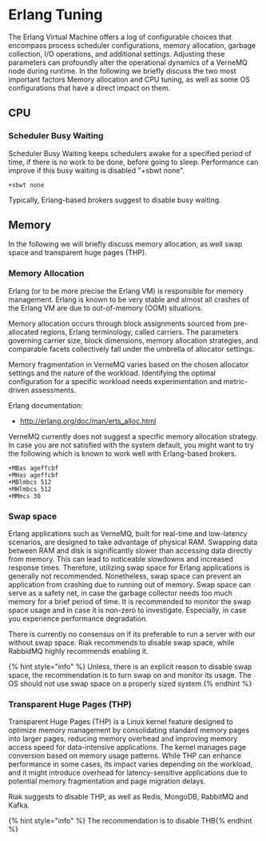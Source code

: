 # Erlang Tuning 

The Erlang Virtual Machine offers a log of configurable choices that encompass process scheduler configurations, 
memory allocation, garbage collection, I/O operations, and additional settings. Adjusting these parameters can profoundly alter 
the operational dynamics of a VerneMQ node during runtime. In the following we briefly discuss the two most important factors Memory allocation 
and CPU tuning, as well as some OS configurations that have a direct impact on them.

## CPU 
### Scheduler Busy Waiting
Scheduler Busy Waiting keeps schedulers awake for a specified period of time, if there is no work to be done, before going to sleep. Performance can improve if this busy waiting is disabled "+sbwt none". 

```text
+sbwt none
```

Typically, Erlang-based brokers suggest to disable busy waiting. 

## Memory 
In the following we will briefly discuss memory allocation, as well swap space and transparent huge pages (THP).

### Memory Allocation
Erlang (or to be more precise the Erlang VM) is responsible for memory management. Erlang is known to be very stable and almost all crashes of the Erlang VM are due to out-of-memory (OOM) situations.

Memory allocation occurs through block assignments sourced from pre-allocated regions, Erlang terminology, called carriers. 
The parameters governing carrier size, block dimensions, memory allocation strategies, and comparable facets collectively fall 
under the umbrella of allocator settings.

Memory fragmentation in VerneMQ varies based on the chosen allocator settings and the nature of the workload. Identifying the optimal 
configuration for a specific workload needs experimentation and metric-driven assessments.

Erlang documentation:
* http://erlang.org/doc/man/erts_alloc.html

VerneMQ currently does not suggest a specific memory allocation strategy. In case you are not satisfied with the system default, you might want to try the following which is known to work well with Erlang-based brokers.

```text
+MBas ageffcbf 
+MHas ageffcbf 
+MBlmbcs 512 
+MHlmbcs 512 
+MMmcs 30
```

### Swap space 
Erlang applications such as VerneMQ, built for real-time and low-latency scenarios, are designed to take advantage of physical RAM. Swapping data between RAM and disk is significantly slower than accessing data directly from memory. This can lead to noticeable slowdowns and increased response times. Therefore, utilizing swap space for Erlang applications is generally not recommended. Nonetheless, swap space can prevent an application from crashing due to running out of memory. Swap space can serve as a safety net, in case the garbage collector needs too much memory for a brief period of time. It is recommended to monitor the swap space usage and in case it is non-zero to investigate. Especially, in case you experience performance degradation.

There is currently no consensus on if its preferable to run a server with our without swap space. Riak recommends to disable swap space, while RabbidMQ highly recommends enabling it.  

{% hint style="info" %} Unless, there is an explicit reason to disable swap space, the recommendation is to turn swap on and monitor its usage. The OS should not use swap space on a properly sized system.{% endhint %}


### Transparent Huge Pages (THP)
Transparent Huge Pages (THP) is a Linux kernel feature designed to optimize memory management by consolidating standard memory pages into larger pages, reducing memory overhead and improving memory access speed for data-intensive applications. The kernel manages page conversion based on memory usage patterns. While THP can enhance performance in some cases, its impact varies depending on the workload, and it might introduce overhead for latency-sensitive applications due to potential memory fragmentation and page migration delays. 

Riak suggests to disable THP, as well as Redis, MongoDB, RabbitMQ and Kafka. 

{% hint style="info" %} The recommendation is to disable THB{% endhint %}

